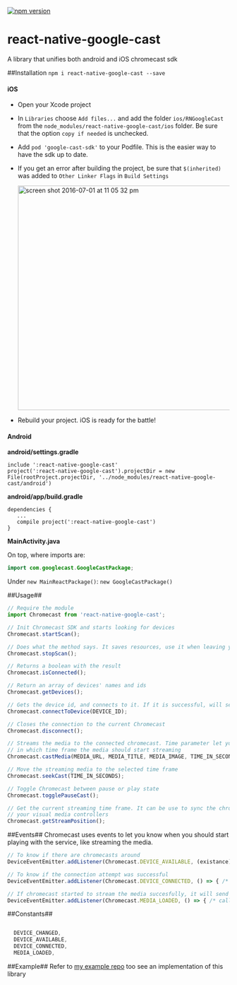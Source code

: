 [![npm version](https://badge.fury.io/js/react-native-google-cast.svg)](https://badge.fury.io/js/react-native-google-cast)
# react-native-google-cast

A library that unifies both android and iOS chromecast sdk

##Installation
`npm i react-native-google-cast --save`

#### iOS

  - Open your Xcode project
  - In `Libraries` choose `Add files...` and add the folder `ios/RNGoogleCast` from the `node_modules/react-native-google-cast/ios` folder. Be sure that the option `copy if needed` is unchecked.
  - Add `pod 'google-cast-sdk'` to your Podfile. This is the easier way to have the sdk up to date.
  - If you get an error after building the project, be sure that `$(inherited)` was added to `Other Linker Flags` in `Build Settings` 
  
       <img width="508" alt="screen shot 2016-07-01 at 11 05 32 pm" src="https://cloud.githubusercontent.com/assets/10927770/16538156/8cb11522-3fe0-11e6-98dd-4f5acbebefb9.png">
  - Rebuild your project. iOS is ready for the battle!

#### Android

**android/settings.gradle**
```
include ':react-native-google-cast'
project(':react-native-google-cast').projectDir = new File(rootProject.projectDir, '../node_modules/react-native-google-cast/android')
```

**android/app/build.gradle**
```
dependencies {
   ...
   compile project(':react-native-google-cast')
}
```

**MainActivity.java**

On top, where imports are:
```java
import com.googlecast.GoogleCastPackage;
```

Under `new MainReactPackage()`:
`new GoogleCastPackage()`

##Usage##
```js
// Require the module
import Chromecast from 'react-native-google-cast';

// Init Chromecast SDK and starts looking for devices
Chromecast.startScan();

// Does what the method says. It saves resources, use it when leaving your current view
Chromecast.stopScan();

// Returns a boolean with the result
Chromecast.isConnected();

// Return an array of devices' names and ids
Chromecast.getDevices();

// Gets the device id, and connects to it. If it is successful, will send a broadcast
Chromecast.connectToDevice(DEVICE_ID);

// Closes the connection to the current Chromecast
Chromecast.disconnect();

// Streams the media to the connected chromecast. Time parameter let you choose
// in which time frame the media should start streaming
Chromecast.castMedia(MEDIA_URL, MEDIA_TITLE, MEDIA_IMAGE, TIME_IN_SECONDS);

// Move the streaming media to the selected time frame
Chromecast.seekCast(TIME_IN_SECONDS);

// Toggle Chromecast between pause or play state
Chromecast.togglePauseCast();

// Get the current streaming time frame. It can be use to sync the chromecast to
// your visual media controllers
Chromecast.getStreamPosition();

```
##Events##
Chromecast uses events to let you know when you should start playing with the service, like streaming the media.
```js
// To know if there are chromecasts around
DeviceEventEmitter.addListener(Chromecast.DEVICE_AVAILABLE, (existance) => console.log(existance.device_available));

// To know if the connection attempt was successful
DeviceEventEmitter.addListener(Chromecast.DEVICE_CONNECTED, () => { /* callback */ });

// If chromecast started to stream the media succesfully, it will send this event
DeviceEventEmitter.addListener(Chromecast.MEDIA_LOADED, () => { /* callback */ });

```
##Constants##
```js

  DEVICE_CHANGED,
  DEVICE_AVAILABLE,
  DEVICE_CONNECTED,
  MEDIA_LOADED,
```  
##Example##
Refer to [my example repo](https://github.com/charliesbox/react-native-google-cast-example) too see an implementation of this library

